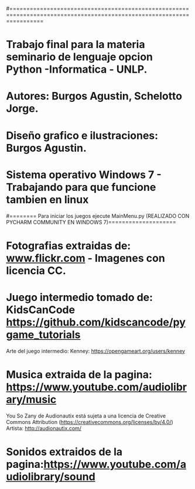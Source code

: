 #======================================================================================================================
# Trabajo final para la materia seminario de lenguaje opcion Python -Informatica - UNLP.
# Autores: Burgos Agustin, Schelotto Jorge.
# Diseño grafico e ilustraciones: Burgos Agustin.
# Sistema operativo Windows 7 - Trabajando para que funcione tambien en linux
#======== Para iniciar los juegos ejecute MainMenu.py (REALIZADO CON PYCHARM COMMUNITY EN WINDOWS 7)====================
# Fotografias extraidas de: www.flickr.com - Imagenes con licencia CC.
# Juego intermedio tomado de: KidsCanCode https://github.com/kidscancode/pygame_tutorials
  Arte del juego intermedio: Kenney: https://opengameart.org/users/kenney
# Musica extraida de la pagina: https://www.youtube.com/audiolibrary/music
  You So Zany de Audionautix está sujeta a una licencia de Creative Commons Attribution (https://creativecommons.org/licenses/by/4.0/)
  Artista: http://audionautix.com/
# Sonidos extraidos de la pagina:https://www.youtube.com/audiolibrary/sound

